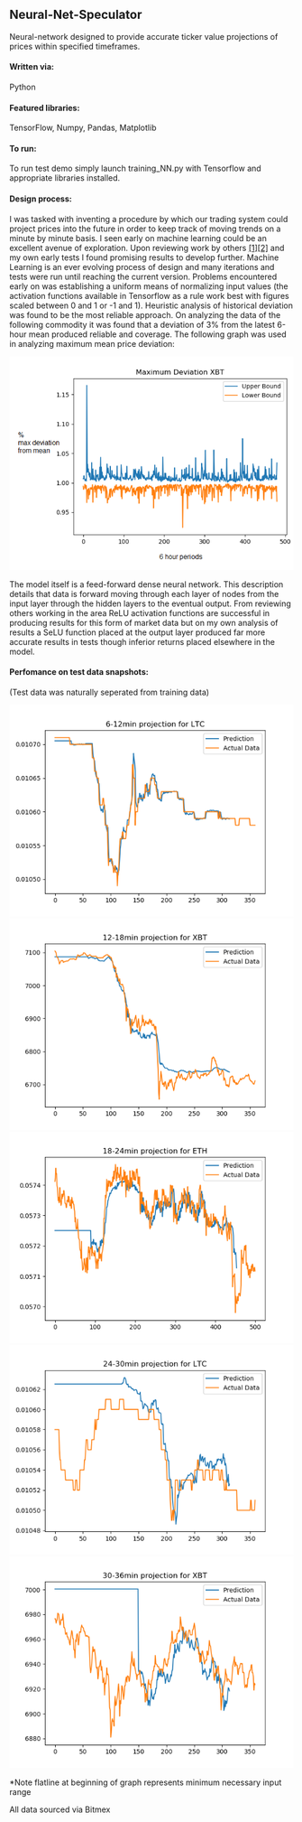 ## Neural-Net-Speculator
Neural-network designed to provide accurate ticker value projections of prices within specified timeframes.

#### Written via: 
Python

#### Featured libraries: 
TensorFlow, Numpy, Pandas, Matplotlib

#### To run: 
To run test demo simply launch training_NN.py with Tensorflow and appropriate libraries installed.

#### Design process:
I was tasked with inventing a procedure by which our trading system could project prices into the future in order to keep track of moving trends on a minute by minute basis. I seen early on machine learning could be an excellent avenue of exploration. Upon reviewing work by others [[1]](https://dashee87.github.io/deep%20learning/python/predicting-cryptocurrency-prices-with-deep-learning/)[[2]](https://medium.com/mlreview/a-simple-deep-learning-model-for-stock-price-prediction-using-tensorflow-30505541d877) and my own early tests I found promising results to develop further. 
Machine Learning is an ever evolving process of design and many iterations and tests were run until reaching the current version. Problems encountered early on was establishing a uniform means of normalizing input values (the activation functions available in Tensorflow as a rule work best with figures scaled between 0 and 1 or -1 and 1). 
Heuristic analysis of historical deviation was found to be the most reliable approach. On analyzing the data of the following commodity it was found that a deviation of 3% from the latest 6-hour mean produced reliable and coverage.
The following graph was used in analyzing maximum mean price deviation:

![alt text](https://raw.githubusercontent.com/Thomas-Power/High-Frequency-Speculator/master/Test%20Graphs/XBT_mean.png)

The model itself is a feed-forward dense neural network. This description details that data is forward moving through each layer of nodes from the input layer through the hidden layers to the eventual output. From reviewing others working in the area ReLU activation functions are successful in producing results for this form of market data but on my own analysis of results a SeLU function placed at the output layer produced far more accurate results in tests though inferior returns placed elsewhere in the model.

#### Perfomance on test data snapshots:
(Test data was naturally seperated from training data)

![alt text](https://raw.githubusercontent.com/Thomas-Power/High-Frequency-Speculator/master/Test%20Graphs/1.png)
![alt text](https://raw.githubusercontent.com/Thomas-Power/High-Frequency-Speculator/master/Test%20Graphs/2.png)
![alt text](https://raw.githubusercontent.com/Thomas-Power/High-Frequency-Speculator/master/Test%20Graphs/3.png)
![alt text](https://raw.githubusercontent.com/Thomas-Power/High-Frequency-Speculator/master/Test%20Graphs/4.png)
![alt text](https://raw.githubusercontent.com/Thomas-Power/High-Frequency-Speculator/master/Test%20Graphs/5.png)

*Note flatline at beginning of graph represents minimum necessary input range

All data sourced via Bitmex
